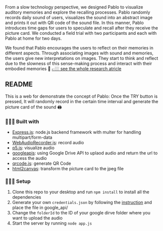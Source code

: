 
From a slow technology perspective, we designed Pablo to visualize auditory memories and explore the recalling processes. Pablo randomly records daily sound of users, visualizes the sound into an abstract image and prints it out with QR code of the sound file. In this manner, Pablo introduces time gaps for users to speculate and recall after they receive the picture card. We conducted a field trial with two participants and each with Pablo at home for two days.

We found that Pablo encourages the users to reflect on their memories in different aspects. Through associating images with sound and memories, the users give new interpretations on images. They start to think and reflect due to the slowness of this sense-making process and interact with their embodied memories 💭
[👉🏼 see the whole research atricle](https://dl.acm.org/doi/10.1145/3450741.3466630)

## README
This is a web for demonstrate the concept of Pablo: Once the TRY button is pressed, It will randomly record in the certain time interval and generate the picture card of the sound 🖨

### 👷🏻‍♀️ Built with
* [Express.js](https://expressjs.com/): node.js backend framework with multer for handling multipart/form-data 
* [WebAudioRecorder.js](https://github.com/higuma/web-audio-recorder-js): record audio
* [p5.js](https://p5js.org/): visualize audio
* [googleapis](https://developers.google.com/drive/api/v3/quickstart/nodejs): using Google Drive API to uplaod audio and return the url to access the audio
* [qrcode.js](https://davidshimjs.github.io/qrcodejs/): generate QR Code
* [html2canvas](https://html2canvas.hertzen.com/): transform the picture card to the jpeg file


### 👩🏻‍💻 Setup
1. Clone this repo to your desktop and run `npm install` to install all the dependencies
2. Generate your own `credentials.json` by following the [instruction](https://developers.google.com/maps/documentation/maps-static/get-api-key) and place the file in google_api/
4. Change the `folderId` to the ID of your google dirve folder where you want to upload the audio
5. Start the server by running `node app.js`


